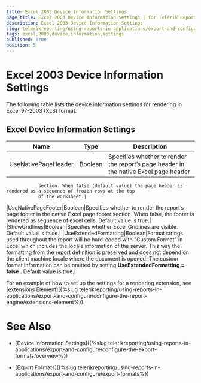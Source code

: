 ```yaml
---
title: Excel 2003 Device Information Settings
page_title: Excel 2003 Device Information Settings | for Telerik Reporting Documentation
description: Excel 2003 Device Information Settings
slug: telerikreporting/using-reports-in-applications/export-and-configure/configure-the-export-formats/excel-2003-device-information-settings
tags: excel,2003,device,information,settings
published: True
position: 5
---
```


# Excel 2003 Device Information Settings



The following table lists the device information settings for rendering in Excel 97-2003 (XLS) format.

## Excel Device Information Settings




| Name | Type | Description |
| ------ | ------ | ------ |
|UseNativePageHeader|Boolean|Specifies whether to render the report’s page header in the native Excel page header
                section. When false (default value) the page header is rendered as a sequence of frozen rows at the top
                of the worksheet.|
|UseNativePageFooter|Boolean|Specifies whether to render the report’s page footer in the native Excel page footer section. When
                false, the footer is rendered as sequence of excel cells. Default value is true.|
|ShowGridlines|Boolean|Specifies whether Excel Gridlines are visible. Default value is false.|
|UseExtendedFormatting|Boolean|Format strings used throughout the report will be hard-coded with "Custom Format" in Excel which includes the locale information of the server.
                This way the formatting from the report definition is preserved and does not depend on the client machine locale where the document is opened.
                The custom format information can be omitted by setting __UseExtendedFormatting = false__ .
                Default value is true.|

For an example of how to set up the settings for a rendering extension, see [extensions Element]({%slug telerikreporting/using-reports-in-applications/export-and-configure/configure-the-report-engine/extensions-element%}).
        

# See Also

 * [Device Information Settings]({%slug telerikreporting/using-reports-in-applications/export-and-configure/configure-the-export-formats/overview%})

 * [Export Formats]({%slug telerikreporting/using-reports-in-applications/export-and-configure/export-formats%})
